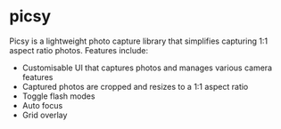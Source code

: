 picsy
=====
Picsy is a lightweight photo capture library that simplifies capturing 1:1 aspect ratio photos. Features include:
- Customisable UI that captures photos and manages various camera features
- Captured photos are cropped and resizes to a 1:1 aspect ratio
- Toggle flash modes
- Auto focus
- Grid overlay
